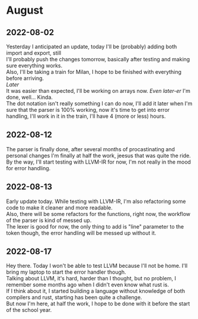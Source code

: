 # August

## 2022-08-02

Yesterday I anticipated an update, today I'll be (probably) adding both import and export, still  
I'll probably push the changes tomorrow, basically after testing and making sure everything works.  
Also, I'll be taking a train for Milan, I hope to be finished with everything before arriving.  
*Later*  
It was easier than expected, I'll be working on arrays now.
*Even later-er*
I'm done, well... Kinda.  
The dot notation isn't really something I can do now, I'll add it later when I'm sure that the parser   is 100% working, now it's time to get into error handling, I'll work in it in the train, I'll have 4 (more or less) hours.

## 2022-08-12

The parser is finally done, after several months of procastinating and personal changes I'm finally at half the work, jeesus that was quite the ride.  
By the way, I'll start testing with LLVM-IR for now, I'm not really in the mood for error handling.

## 2022-08-13

Early update today. While testing with LLVM-IR, I'm also refactoring some code to make it cleaner and more readable.  
Also, there will be some refactors for the functions, right now, the workflow of the parser is kind of messed up.  
The lexer is good for now, the only thing to add is "line" parameter to the token though, the error handling will be messed up without it.

## 2022-08-17

Hey there. Today I won't be able to test LLVM because I'll not be home. I'll bring my laptop to start the error handler though.  
Talking about LLVM, it's hard, harder than I thought, but no problem, I remember some months ago when I didn't even know what rust is.  
If I think about it, I started building a language without knowledge of both compilers and rust, starting has been quite a challenge.  
But now I'm here, at half the work, I hope to be done with it before the start of the school year.
